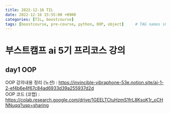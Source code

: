 ```yaml
---
title: 2022-12-16 TIL
date: 2022-12-16 15:55:00 +0900
categories: [TIL, boostcourse]
tags: [boostcourse, pre-course, python, OOP, object]     # TAG names should always be lowercase
---
```


# 부스트캠프 ai 5기 프리코스 강의
## day1 OOP

OOP 강의내용 정리 (노션) : <https://invincible-vibraphone-53e.notion.site/ai-1-2-ef4b6e4f67c84ad6933d39a255937d2d>   
OOP 코드 (코랩) : <https://colab.research.google.com/drive/1GEELTCtuHzmS1frL8KsoK1r_oCHNNuqq?usp=sharing>
